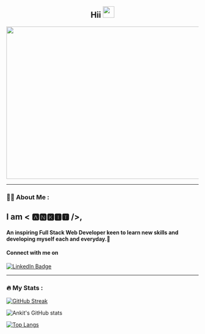 <!-- ![1Mulesoft](https://user-images.githubusercontent.com/101567851/191064787-1e9953d3-9ae6-4890-bfda-cc762594fc1c.jpg) -->
<!-- <div id="header" align="center">
  <img src="https://media.giphy.com/media/M9gbBd9nbDrOTu1Mqx/giphy.gif" width="100"/>
</div> -->


<h2 align="center">
  Hii
  <img src="https://media.giphy.com/media/hvRJCLFzcasrR4ia7z/giphy.gif" width="30px"/>
</h2>

<div align="center">
  <img src="https://www.softtodo.com/fileadmin/user_upload/gif/91382-web-development.gif" width="600" height="400"/>
</div>

---
### 👨‍💻 About Me :

## I am < 🅰🅽🅺🅸🆃 />, 
#### An inspiring Full Stack Web Developer keen to learn new skills and developing myself each and everyday.🌱 

#### Connect with me on 
<a href="https://www.linkedin.com/in/ankit-yadav-757010182">
    <img src="https://img.shields.io/badge/LinkedIn-blue?style=for-the-badge&logo=linkedin&logoColor=white" alt="LinkedIn Badge"/>
  </a>
  
<!--  <img src="https://komarev.com/ghpvc/?username=Ankit-yadav09&style=flat-square&color=blue" alt=""/> -->

---
### :fire: My Stats :

[![GitHub Streak](http://github-readme-streak-stats.herokuapp.com?user=Ankit-yadav09&theme=dark&background=000000)](https://git.io/streak-stats)

![Ankit's GitHub stats](https://github-readme-stats.vercel.app/api?username=Ankit-yadav09&show_icons=true&theme=highcontrast)

[![Top Langs](https://github-readme-stats.vercel.app/api/top-langs/?username=Ankit-yadav09&layout=compact&theme=vision-friendly-dark)](https://github.com/anuraghazra/github-readme-stats)

<!--
**Ankit-yadav09/Ankit-yadav09** is a ✨ _special_ ✨ repository because its `README.md` (this file) appears on your GitHub profile.

Here are some ideas to get you started:

- 🔭 I’m currently working on ...
- 🌱 I’m currently learning ...
- 👯 I’m looking to collaborate on ...
- 🤔 I’m looking for help with ...
- 💬 Ask me about ...
- 📫 How to reach me: ...
- 😄 Pronouns: ...
- ⚡ Fun fact: ...
-->
